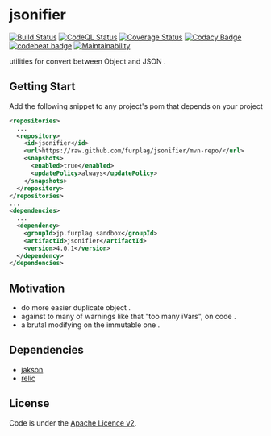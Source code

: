 # jsonifier
[![Build Status](https://github.com/furplag/jsonifier/actions/workflows/maven.yml/badge.svg?branch=master)](https://github.com/furplag/jsonifier/actions/workflows/maven.yml)
[![CodeQL Status](https://github.com/furplag/jsonifier/actions/workflows/codeql.yml/badge.svg?branch=master&event=push)](https://github.com/furplag/jsonifier/actions/workflows/codeql.yml)
[![Coverage Status](https://coveralls.io/repos/github/furplag/jsonifier/badge.svg?branch=master)](https://coveralls.io/github/furplag/jsonifier?branch=master)
[![Codacy Badge](https://app.codacy.com/project/badge/Grade/8add3a6d45dc4871983e5a2d91497d87)](https://app.codacy.com/gh/furplag/jsonifier/dashboard?utm_source=github.com&amp;utm_medium=referral&amp;utm_content=furplag/jsonifier&amp;utm_campaign=Badge_Grade)
[![codebeat badge](https://codebeat.co/badges/342132b8-3920-476f-a5b7-5c5b32be1d6a)](https://codebeat.co/projects/github-com-furplag-jsonifier-master)
[![Maintainability](https://api.codeclimate.com/v1/badges/8d432f5ace747151d1ed/maintainability)](https://codeclimate.com/github/furplag/jsonifier/maintainability)

utilities for convert between Object and JSON .

## Getting Start
Add the following snippet to any project's pom that depends on your project
```xml
<repositories>
  ...
  <repository>
    <id>jsonifier</id>
    <url>https://raw.github.com/furplag/jsonifier/mvn-repo/</url>
    <snapshots>
      <enabled>true</enabled>
      <updatePolicy>always</updatePolicy>
    </snapshots>
  </repository>
</repositories>
...
<dependencies>
  ...
  <dependency>
    <groupId>jp.furplag.sandbox</groupId>
    <artifactId>jsonifier</artifactId>
    <version>4.0.1</version>
  </dependency>
</dependencies>
```

## Motivation
* do more easier duplicate object .
* against to many of warnings like that "too many iVars", on code .
* a brutal modifying on the immutable one .

## Dependencies
* [jakson](https://github.com/FasterXML/jackson)
* [relic](https://github.com/furplag/relic)

## License
Code is under the [Apache Licence v2](LICENCE).
